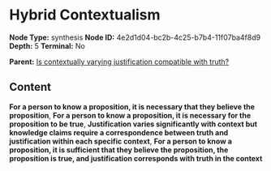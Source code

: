 # Hybrid Contextualism

**Node Type:** synthesis
**Node ID:** 4e2d1d04-bc2b-4c25-b7b4-11f07ba4f8d9
**Depth:** 5
**Terminal:** No

**Parent:** [Is contextually varying justification compatible with truth?](is-contextually-varying-justification-compatible-with-truth-antithesis-7073a5a1-6aae-4936-91c7-8b0f49d6a928.md)

## Content

**For a person to know a proposition, it is necessary that they believe the proposition**, **For a person to know a proposition, it is necessary for the proposition to be true**, **Justification varies significantly with context but knowledge claims require a correspondence between truth and justification within each specific context**, **For a person to know a proposition, it is sufficient that they believe the proposition, the proposition is true, and justification corresponds with truth in the context**
